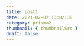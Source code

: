 ```yaml
---
title: post1
date: 2021-02-07 13:02:38
category: prisma2
thumbnail: { thumbnailSrc }
draft: false
---
```


